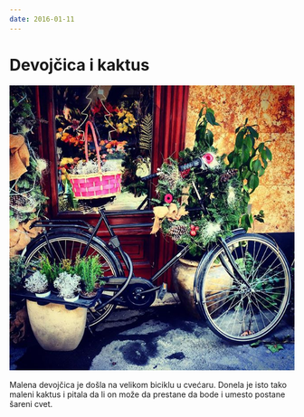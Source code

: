 ```yaml
---
date: 2016-01-11
---
```


# Devojčica i kaktus

![](devojcica-i-kaktus.jpg)

Malena devojčica je došla na velikom biciklu u cvećaru. Donela je isto tako maleni kaktus i pitala da li on može da prestane da bode i umesto postane šareni cvet.
